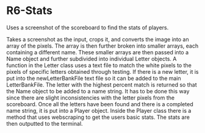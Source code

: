 # R6-Stats
Uses a screenshot of the scoreboard to find the stats of players.

Takes a screenshot as the input, crops it, and converts the image into an array of the pixels. The array is then further broken into smaller arrays, each containing a different name. These smaller arrays are then passed into a Name object and further subdivided into individual Letter objects. A function in the Letter class uses a text file to match the white pixels to the pixels of specific letters obtained through testing. If there is a new letter, it is put into the newLetterBankFile text file so it can be added to the main LetterBankFile. The letter with the highest percent match is returned so that the Name object to be added to a name string. It has to be done this way since there are slight inconsistencies with the letter pixels from the scoreboard. Once all the letters have been found and there is a completed name string, it is put into a Player object. Inside the Player class there is a method that uses webscraping to get the users basic stats. The stats are then outputted to the terminal.
